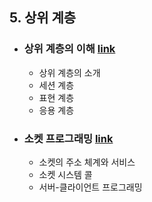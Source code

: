 ## 5. 상위 계층
- ### 상위 계층의 이해 [link](5-1.%20Upper%20Layers%20Understanding)
  - 상위 계층의 소개
  - 세션 계층
  - 표현 계층
  - 응용 계층

- ### 소켓 프로그래밍 [link](5-2.%20Socket%20Programming)
  - 소켓의 주소 체계와 서비스
  - 소켓 시스템 콜
  - 서버-클라이언트 프로그래밍